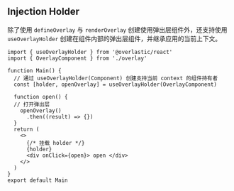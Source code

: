 ## Injection Holder

除了使用 `defineOverlay` 与 `renderOverlay` 创建使用弹出层组件外，还支持使用 `useOverlayHolder` 创建在组件内部的弹出层组件，并继承应用的当前上下文。

```tsx
import { useOverlayHolder } from '@overlastic/react'
import { OverlayComponent } from './overlay'

function Main() {
  // 通过 useOverlayHolder(Component) 创建支持当前 context 的组件持有者
  const [holder, openOverlay] = useOverlayHolder(OverlayComponent)

  function open() {
  // 打开弹出层
    openOverlay()
      .then((result) => {})
  }
  return (
    <>
      {/* 挂载 holder */}
      {holder}
      <div onClick={open}> open </div>
    </>
  )
}
export default Main
```
